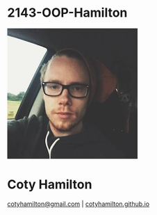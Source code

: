 # 2143-OOP-Hamilton

![](me.jpg)

# Coty Hamilton

cotyhamilton@gmail.com | [cotyhamilton.github.io](cotyhamilton.github.io)
